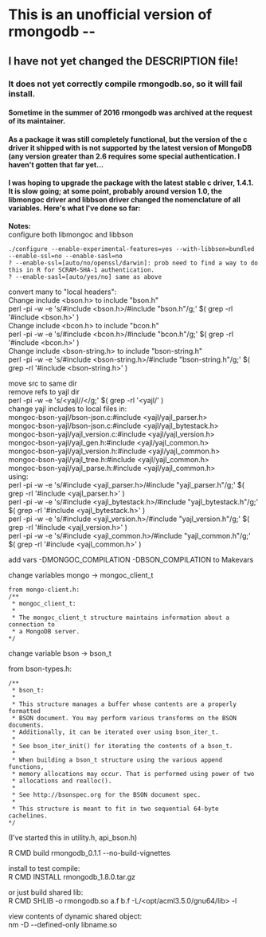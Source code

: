 # This is an unofficial version of rmongodb --
## I have not yet changed the DESCRIPTION file!
### It does not yet correctly compile rmongodb.so, so it will fail install.
#### Sometime in the summer of 2016 rmongodb was archived at the request of its maintainer.
#### As a package it was still completely functional, but the version of the c driver it shipped with is not supported by the latest version of MongoDB (any version greater than 2.6 requires some special authentication. I haven't gotten that far yet...
#### I was hoping to upgrade the package with the latest stable c driver, 1.4.1. It is slow going; at some point, probably around version 1.0, the libmongoc driver and libbson driver changed the nomenclature of all variables. Here's what I've done so far:

**Notes:**  
configure both libmongoc and libbson  

    ./configure --enable-experimental-features=yes --with-libbson=bundled  --enable-ssl=no --enable-sasl=no  
    ? --enable-ssl=[auto/no/openssl/darwin]: prob need to find a way to do this in R for SCRAM-SHA-1 authentication.  
    ? --enable-sasl=[auto/yes/no] same as above  
convert many <global headers> to "local headers":  
Change include <bson.h> to include "bson.h"  
    perl -pi -w -e 's/#include <bson.h>/#include "bson.h"/g;' $( grep -rl '#include <bson.h>' )  
Change include <bcon.h> to include "bcon.h"  
    perl -pi -w -e 's/#include <bcon.h>/#include "bcon.h"/g;' $( grep -rl '#include <bcon.h>' )  
Change include <bson-string.h> to include "bson-string.h"  
    perl -pi -w -e 's/#include <bson-string.h>/#include "bson-string.h"/g;' $( grep -rl '#include <bson-string.h>' )  

move src to same dir  
remove refs to yajl dir  
perl -pi -w -e 's/<yajl\//</g;' $( grep -rl '<yajl/' )  
change yajl includes to local files in:  
    mongoc-bson-yajl/bson-json.c:#include <yajl/yajl_parser.h>  
    mongoc-bson-yajl/bson-json.c:#include <yajl/yajl_bytestack.h>  
    mongoc-bson-yajl/yajl_version.c:#include <yajl/yajl_version.h>  
    mongoc-bson-yajl/yajl_gen.h:#include <yajl/yajl_common.h>  
    mongoc-bson-yajl/yajl_version.h:#include <yajl/yajl_common.h>  
    mongoc-bson-yajl/yajl_tree.h:#include <yajl/yajl_common.h>  
    mongoc-bson-yajl/yajl_parse.h:#include <yajl/yajl_common.h>  
using:  
perl -pi -w -e 's/#include <yajl_parser.h>/#include "yajl_parser.h"/g;' $( grep -rl '#include <yajl_parser.h>' )  
perl -pi -w -e 's/#include <yajl_bytestack.h>/#include "yajl_bytestack.h"/g;' $( grep -rl '#include <yajl_bytestack.h>' )  
perl -pi -w -e 's/#include <yajl_version.h>/#include "yajl_version.h"/g;' $( grep -rl '#include <yajl_version.h>' )  
perl -pi -w -e 's/#include <yajl_common.h>/#include "yajl_common.h"/g;' $( grep -rl '#include <yajl_common.h>' )  




add vars -DMONGOC_COMPILATION -DBSON_COMPILATION to Makevars  

change variables mongo -> mongoc_client_t  

```
from mongo-client.h:
/**
 * mongoc_client_t:
 *
 * The mongoc_client_t structure maintains information about a connection to
 * a MongoDB server.
*/
```



change variable bson -> bson_t  

from bson-types.h:  

```
/**
 * bson_t:
 *
 * This structure manages a buffer whose contents are a properly formatted
 * BSON document. You may perform various transforms on the BSON documents.
 * Additionally, it can be iterated over using bson_iter_t.
 *
 * See bson_iter_init() for iterating the contents of a bson_t.
 *
 * When building a bson_t structure using the various append functions,
 * memory allocations may occur. That is performed using power of two
 * allocations and realloc().
 *
 * See http://bsonspec.org for the BSON document spec.
 *
 * This structure is meant to fit in two sequential 64-byte cachelines.
*/
```

(I've started this in utility.h, api_bson.h)   



R CMD build rmongodb_0.1.1 --no-build-vignettes  

install to test compile:  
R CMD INSTALL rmongodb_1.8.0.tar.gz  

or just build shared lib:  
R CMD SHLIB -o rmongodb.so a.f b.f -L/<opt/acml3.5.0/gnu64/lib> -l<acml>  


view contents of dynamic shared object:  
nm -D --defined-only libname.so  




